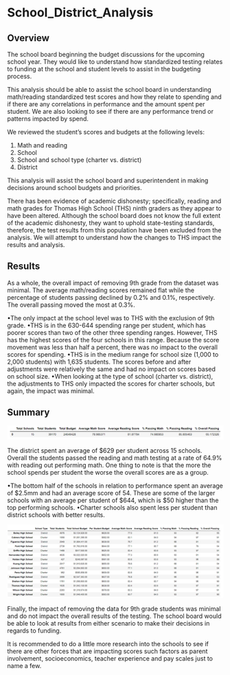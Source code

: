 # School_District_Analysis

## Overview
The school board beginning the budget discussions for the upcoming school year.  They would like to understand how standardized testing relates to funding at the school and student levels to assist in the budgeting process.

This analysis should be able to assist the school board in understanding math/reading standardized test scores and how they relate to spending and if there are any correlations in performance and the amount spent per student.  We are also looking to see if there are any performance trend or patterns impacted by spend.
 
We reviewed the student’s scores and budgets at the following levels:
1.	Math and reading
2.	School 
3.	School and school type (charter vs. district)
4.	District 

This analysis will assist the school board and superintendent in making decisions around school budgets and priorities.

There has been evidence of academic dishonesty; specifically, reading and math grades for Thomas High School (THS) ninth graders as they appear to have been altered.   Although the school board does not know the full extent of the academic dishonesty, they want to uphold state-testing standards, therefore, the test results from this population have been excluded from the analysis.  We will attempt to understand how the changes to THS impact the results and analysis.

## Results
As a whole, the overall impact of removing 9th grade from the dataset was minimal.  The average math/reading scores remained flat while the percentage of students passing declined by 0.2% and 0.1%, respectively. The overall passing moved the most at 0.3%.

•The only impact at the school level was to THS with the exclusion of 9th grade.
•THS is in the 630-644 spending range per student, which has poorer scores than two of the other three spending ranges.  However, THS has the highest scores of the four schools in this range.  Because the score movement was less than half a percent, there was no impact to the overall scores for spending.
•THS is in the medium range for school size (1,000 to 2,000 students) with 1,635 students.  The scores before and after adjustments were relatively the same and had no impact on scores based on school size.
•When looking at the type of school (charter vs. district), the adjustments to THS only impacted the scores for charter schools, but again, the impact was minimal.

## Summary

![](Resources/District.PNG)	

The district spent an average of $629 per student across 15 schools.  Overall the students passed the reading and math testing at a rate of 64.9% with reading out performing math.  One thing to note is that the more the school spends per student the worse the overall scores are as a group.

•The bottom half of the schools in relation to performance spent an average of $2.5mm and had an average score of 54.  These are some of the larger schools with an average per student of $644, which is $50 higher than the top performing schools. 
•Charter schools also spent less per student than district schools with better results.

![](Resources/Schools.PNG)

Finally, the impact of removing the data for 9th grade students was minimal and do not impact the overall results of the testing.  The school board would be able to look at results from either scenario to make their decisions in regards to funding.  

It is recommended to do a little more research into the schools to see if there are other forces that are impacting scores such factors as parent involvement, socioeconomics, teacher experience and pay scales just to name a few.